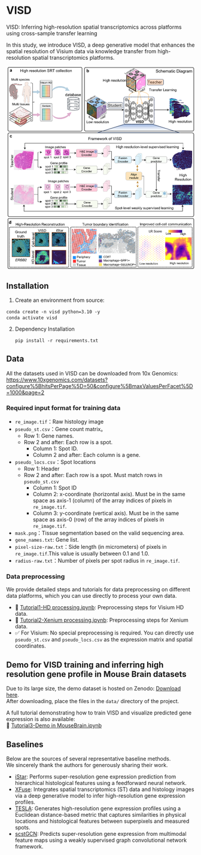 # VISD

VISD: Inferring high-resolution spatial transcriptomics across platforms using cross-sample transfer learning

In this study, we introduce VISD, a deep generative model that enhances the spatial resolution
of Visium data via knowledge transfer from high-resolution spatial transcriptomics platforms.

![VISD.png](VISD.png)



## Installation

1.  Create an environment from source:

   ```
   conda create -n visd python=3.10 -y
   conda activate visd
   ```

2. Dependency Installation

   ```
   pip install -r requirements.txt
   ```

   

## Data

All the datasets used in VISD can be downloaded from 10x Genomics: https://www.10xgenomics.com/datasets?configure%5BhitsPerPage%5D=50&configure%5BmaxValuesPerFacet%5D=1000&page=2

### Required input format for training data

- `re_image.tif`：Raw histology image
- `pseudo_st.csv`：Gene count matrix。
  - Row 1: Gene names.
  - Row 2 and after: Each row is a spot.
    - Column 1: Spot ID.
    - Column 2 and after: Each column is a gene.
- `pseudo_locs.csv`：Spot locations
  - Row 1: Header
  - Row 2 and after: Each row is a spot. Must match rows in `pseudo_st.csv`
    - Column 1: Spot ID
    - Column 2: x-coordinate (horizontal axis). Must be in the same space as axis-1 (column) of the array indices of pixels in `re_image.tif`.
    - Column 3: y-coordinate (vertical axis). Must be in the same space as axis-0 (row) of the array indices of pixels in `re_image.tif`.
- `mask.png`：Tissue segmentation based on the valid sequencing area.
- `gene_names.txt`: Gene list.
- `pixel-size-raw.txt`：Side length (in micrometers) of pixels in `re_image.tif`.This value is usually between 0.1 and 1.0.
- `radius-raw.txt`：Number of pixels per spot radius in `re_image.tif`.

### Data preprocessing

We provide detailed steps and tutorials for data preprocessing on different data platforms, which you can use directly to process your own data.

- 📘 [Tutorial1-HD processing.ipynb](Tutorial1-HD%20processing.ipynb): Preprocessing steps for Visium HD data.
- 📘 [Tutorial2-Xenium processing.ipynb](Tutorial2-Xenium%20processing.ipynb): Preprocessing steps for Xenium data.
- ✅ For Visium: No special preprocessing is required. You can directly use `pseudo_st.csv` and `pseudo_locs.csv` as the expression matrix and spatial coordinates.



## Demo for VISD training and inferring high resolution gene profile in Mouse Brain datasets

Due to its large size, the demo dataset is hosted on Zenodo: [Download here](https://zenodo.org/records/12800375).  
After downloading, place the files in the `data/` directory of the project.

A full tutorial demonstrating how to train VISD and visualize predicted gene expression is also available:  
📘 [Tutorial3-Demo in MouseBrain.ipynb](Tutorial3-Demo%20in%20MouseBrain.ipynb)

## Baselines

Below are the sources of several representative baseline methods.  
We sincerely thank the authors for generously sharing their work.

- [iStar](https://github.com/daviddaiweizhang/istar): Performs super-resolution gene expression prediction from hierarchical histological features using a feedforward neural network.  
- [XFuse](https://github.com/ludvb/xfuse): Integrates spatial transcriptomics (ST) data and histology images via a deep generative model to infer high-resolution gene expression profiles.  
- [TESLA](https://github.com/jianhuupenn/TESLA): Generates high-resolution gene expression profiles using a Euclidean distance-based metric that captures similarities in physical locations and histological features between superpixels and measured spots.  
- [scstGCN](https://github.com/wenwenmin/scstGCN): Predicts super-resolution gene expression from multimodal feature maps using a weakly supervised graph convolutional network framework.
